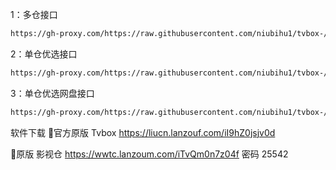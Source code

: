 

1：多仓接口
````bash
https://gh-proxy.com/https://raw.githubusercontent.com/niubihu1/tvbox-/main/tv8.json
````

2：单仓优选接口
````bash
https://gh-proxy.com/https://raw.githubusercontent.com/niubihu1/tvbox-/main/1.json
````

3：单仓优选网盘接口
````bash
https://gh-proxy.com/https://raw.githubusercontent.com/niubihu1/tvbox-/main/2.json
````

软件下载
🔰官方原版 Tvbox
https://liucn.lanzouf.com/iI9hZ0jsjv0d

🔰原版 影视仓 
https://wwtc.lanzoum.com/iTvQm0n7z04f
密码 25542
